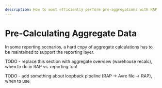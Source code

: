 ```yaml
---
description: How to most efficiently perform pre-aggregations with RAP.
---
```


# Pre-Calculating Aggregate Data

In some reporting scenarios, a hard copy of aggregate calculations has to be maintained to support the reporting layer.

TODO - replace this section with aggregate overview \(warehouse recalc\), when to do in RAP vs. reporting tool

TODO - add something about loopback pipeline \(RAP -&gt; Avro file -&gt; RAP\), when to use

